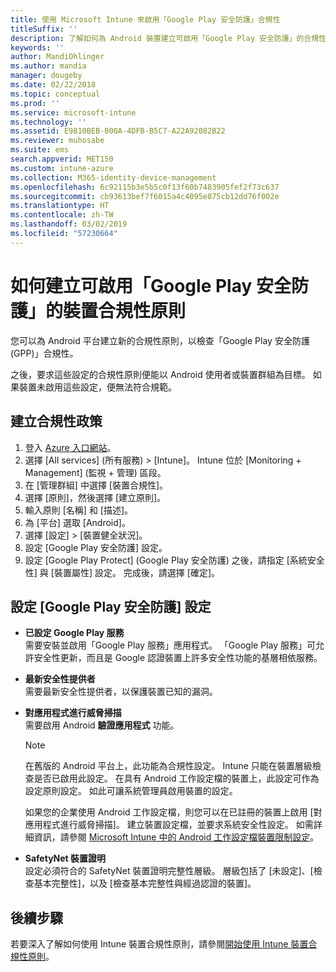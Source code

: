 ```yaml
---
title: 使用 Microsoft Intune 來啟用「Google Play 安全防護」合規性
titleSuffix: ''
description: 了解如何為 Android 裝置建立可啟用「Google Play 安全防護」的合規性原則。
keywords: ''
author: MandiOhlinger
ms.author: mandia
manager: dougeby
ms.date: 02/22/2018
ms.topic: conceptual
ms.prod: ''
ms.service: microsoft-intune
ms.technology: ''
ms.assetid: E9810BEB-000A-4DFB-B5C7-A22A92082B22
ms.reviewer: muhosabe
ms.suite: ems
search.appverid: MET150
ms.custom: intune-azure
ms.collection: M365-identity-device-management
ms.openlocfilehash: 6c92115b3e5b5c0f13f60b7483905fef2f73c637
ms.sourcegitcommit: cb93613bef7f6015a4c4095e875cb12dd76f002e
ms.translationtype: HT
ms.contentlocale: zh-TW
ms.lasthandoff: 03/02/2019
ms.locfileid: "57230664"
---
```

# <a name="how-to-create-a-device-compliance-policy-to-enable-google-play-protect"></a>如何建立可啟用「Google Play 安全防護」的裝置合規性原則

您可以為 Android 平台建立新的合規性原則，以檢查「Google Play 安全防護 (GPP)」合規性。

之後，要求這些設定的合規性原則便能以 Android 使用者或裝置群組為目標。 如果裝置未啟用這些設定，便無法符合規範。

## <a name="create-a-compliance-policy"></a>建立合規性政策

1. 登入 [Azure 入口網站](https://portal.azure.com)。
2. 選擇 [All services] (所有服務) > [Intune]。 Intune 位於 [Monitoring + Management] (監視 + 管理) 區段。
2. 在 [管理群組] 中選擇 [裝置合規性]。 
3. 選擇 [原則]，然後選擇 [建立原則]。
4. 輸入原則 [名稱] 和 [描述]。
5. 為 [平台] 選取 [Android]。
6. 選擇 [設定] > [裝置健全狀況]。
7. 設定 [Google Play 安全防護] 設定。
8. 設定 [Google Play Protect] (Google Play 安全防護) 之後，請指定 [系統安全性] 與 [裝置屬性] 設定。 完成後，請選擇 [確定]。

## <a name="configure-the-google-play-protect-settings"></a>設定 [Google Play 安全防護] 設定

 - **已設定 Google Play 服務**  
   需要安裝並啟用「Google Play 服務」應用程式。 「Google Play 服務」可允許安全性更新，而且是 Google 認證裝置上許多安全性功能的基層相依服務。
 - **最新安全性提供者**  
   需要最新安全性提供者，以保護裝置已知的漏洞。
 - **對應用程式進行威脅掃描**  
   需要啟用 Android **驗證應用程式** 功能。
    > [!Note]  
    > 在舊版的 Android 平台上，此功能為合規性設定。 Intune 只能在裝置層級檢查是否已啟用此設定。 在具有 Android 工作設定檔的裝置上，此設定可作為設定原則設定。 如此可讓系統管理員啟用裝置的設定。

    如果您的企業使用 Android 工作設定檔，則您可以在已註冊的裝置上啟用 [對應用程式進行威脅掃描]。 建立裝置設定檔，並要求系統安全性設定。 如需詳細資訊，請參閱 [Microsoft Intune 中的 Android 工作設定檔裝置限制設定](device-restrictions-android-for-work.md)。

 - **SafetyNet 裝置證明**  
   設定必須符合的 SafetyNet 裝置證明完整性層級。 層級包括了 [未設定]、[檢查基本完整性]，以及 [檢查基本完整性與經過認證的裝置]。




## <a name="next-steps"></a>後續步驟

若要深入了解如何使用 Intune 裝置合規性原則，請參閱[開始使用 Intune 裝置合規性原則](device-compliance-get-started.md)。
